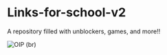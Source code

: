 # Links-for-school-v2
A repository filled with unblockers, games, and more!!

![OIP](https://github.com/user-attachments/assets/2082295a-c514-4232-b782-e78172d38a78) (br)
